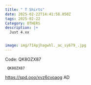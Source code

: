 ```yaml
---
title: " T Shirts"
date: 2025-02-22T14:41:58.850Z
tags: 2025-02-22
Category: OTHERS
description: |+
  Just 4.xx


image: img/714pjhagwhl._ac_sy679_.jpg
---
```

 Code: QK8OZX87 

<pre class="language-javascript"><code

class="language-javascript"> QK8OZX87 </code></pre>

https://spd.ooo/xvz6cvoaog
AD